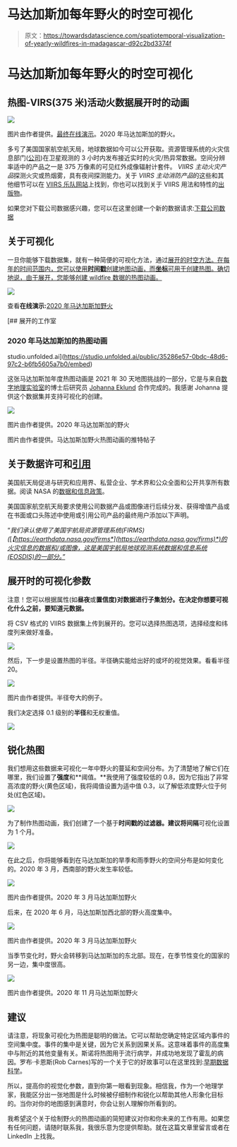 # 马达加斯加每年野火的时空可视化

> 原文：<https://towardsdatascience.com/spatiotemporal-visualization-of-yearly-wildfires-in-madagascar-d92c2bd3374f>

# 马达加斯加每年野火的时空可视化

## 热图-VIRS(375 米)活动火数据展开时的动画

![](img/108960ecd43794588b89d01e8d924bc6.png)

图片由作者提供。[最终在线演示](https://studio.unfolded.ai/public/35286e57-0bdc-48d6-97c2-b6fb5605a7b0)。2020 年马达加斯加的野火。

多亏了美国国家航空航天局，地球数据如今可以公开获取。资源管理系统的火灾信息部门([公司](https://earthdata.nasa.gov/earth-observation-data/near-real-time/firms))在卫星观测的 3 小时内发布接近实时的火灾/热异常数据。空间分辨率适中的产品之一是 375 万像素的可见红外成像辐射计套件。 *VIIRS 主动火灾产品*探测火灾或热烟雾，具有夜间探测能力。关于 *VIIRS 主动消防产品*的这些和其他细节可以在 [VIIRS 乐队网站](https://earthdata.nasa.gov/earth-observation-data/near-real-time/firms/viirs-i-band-active-fire-data)上找到，你也可以找到关于 VIIRS 用法和特性的[出版物](https://earthdata.nasa.gov/earth-observation-data/near-real-time/firms/about-firms#ed-firms-publications)。

如果您对下载公司数据感兴趣，您可以在这里创建一个新的数据请求:[下载公司数据](https://firms.modaps.eosdis.nasa.gov/download/)

## 关于可视化

一旦你能够下载数据集，就有一种简便的可视化方法，通过[展开的时空方法。在每年的时间范围内，您可以使用**时间戳**创建地图动画，而**坐标**可用于创建热图。确切地说，由于展开，您能够创建 wildfire 数据的热图动画。](https://www.unfolded.ai/)

![](img/d29d044f76885ad2b9d1532b9559d988.png)

查看**在线演示:**[2020 年马达加斯加野火](https://studio.unfolded.ai/public/35286e57-0bdc-48d6-97c2-b6fb5605a7b0)

 [## 展开的工作室

### 2020 年马达加斯加的热图动画

studio.unfolded.ai](https://studio.unfolded.ai/public/35286e57-0bdc-48d6-97c2-b6fb5605a7b0/embed) 

这张马达加斯加年度热图动画是 2021 年 30 天地图挑战的一部分，它是与来自[数字地理实验室](https://www2.helsinki.fi/en/researchgroups/digital-geography-lab)的博士后研究员 [Johanna Eklund](https://researchportal.helsinki.fi/en/persons/johanna-eklund/publications/) 合作完成的。我感谢 Johanna 提供这个数据集并支持可视化的创建。

![](img/f19cd3bd97da792743e775daea62013a.png)

图片由作者提供。2020 年马达加斯加的野火

图片由作者提供。马达加斯加野火热图动画的推特帖子

## 关于数据许可和[引用](https://earthdata.nasa.gov/earth-observation-data/near-real-time/citation#ed-firms-citation)

美国航天局促进与研究和应用界、私营企业、学术界和公众全面和公开共享所有数据。阅读 NASA 的[数据和信息政策](http://science.nasa.gov/earth-science/earth-science-data/data-information-policy/)。

美国国家航空航天局要求使用公司数据产品或图像进行后续分发、获得增值产品或在书面或口头陈述中使用或引用公司产品的最终用户添加以下声明。

“*我们承认使用了美国宇航局资源管理系统(FIRMS)(*[*【https://earthdata.nasa.gov/firms*](https://earthdata.nasa.gov/firms)*)的火灾信息的数据和/或图像，这是美国宇航局地球观测系统数据和信息系统(EOSDIS)的一部分。”*

## 展开时的可视化参数

注意！您可以根据属性(如**昼夜**或**置信度)对数据进行子集划分。在决定你想要可视化什么之前，要知道元数据。**

将 CSV 格式的 VIIRS 数据集上传到展开的。您可以选择热图选项，选择经度和纬度列来做好准备。

![](img/012e4e9b3d9cb5a48e08f9025c1a7784.png)

然后，下一步是设置热图的半径。半径确实能给出好的或坏的视觉效果。看看半径 20。

![](img/0dd07593dc7883de10b5f234070cbe7e.png)

图片由作者提供。半径夸大的例子。

我们决定选择 0.1 级别的**半径**和无权重值。

![](img/dd78635afe9350bd29b1979528e5b77d.png)

## 锐化热图

我们想用这些数据来可视化一年中野火的蔓延和空间分布。为了清楚地了解它们在哪里，我们设置了**强度**和**阈值。**我使用了强度较低的 0.8，因为它指出了非常高浓度的野火(黄色区域)，我将阈值设置为适中值 0.3，以了解低浓度野火位于何处(红色区域)。

![](img/f7e04924099d6046f4ee31dabc71623a.png)

为了制作热图动画，我们创建了一个基于**时间戳的过滤器。**建议将**间隔**可视化设置为 1 个月。

![](img/2c6903e6da95b26ea110b8b403d3eaea.png)

在此之后，你将能够看到在马达加斯加的旱季和雨季野火的空间分布是如何变化的。2020 年 3 月，西南部的野火发生率较低。

![](img/7cad5dbb3af65d52d986e1b9be8c90b7.png)

图片由作者提供。2020 年 3 月马达加斯加野火

后来，在 2020 年 6 月，马达加斯加西北部的野火高度集中。

![](img/757abf74816eba93d578140907506d27.png)

图片由作者提供。2020 年 3 月马达加斯加野火

当季节变化时，野火会转移到马达加斯加的东北部。现在，在季节性变化的国家的另一边，集中度很高。

![](img/d2895c790d692f86e26dae916ab86d12.png)

图片由作者提供。2020 年 11 月马达加斯加野火

## 建议

请注意，将现象可视化为热图是聪明的做法。它可以帮助您确定特定区域内事件的空间集中度。事件的集中是关键，因为它关系到因果关系。这意味着事件的高度集中与附近的其他变量有关。斯诺将热图用于流行病学，并成功地发现了霍乱的病因。罗布·卡恩斯(Rob Carnes)写的一个关于它的好故事可以在这里找到:[早期数据科学](https://medium.com/public-health/john-snow-early-big-data-science-d62b4dacd71b)。

所以，提高你的视觉化参数，直到你第一眼看到现象。相信我，作为一个地理学家，我能区分出一张地图是什么时候被仔细制作和锐化以帮助其他人形象化目标的。当你对你的地图感到满意时，你会让别人理解你所看到的。

我希望这个关于绘制野火的热图动画的简短建议对你和你未来的工作有用。如果您有任何问题，请随时联系我，我很乐意为您提供帮助。就在这篇文章里留言或者在 LinkedIn 上找我。
